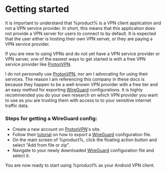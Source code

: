 # Getting started

It is important to understand that %product% is a <tooltip term="vpn_client">VPN client</tooltip> application and not a 
<tooltip term="vpn_service">VPN service</tooltip> provider. In short, this means that this application does not provide
a VPN server for users to connect to by default. It is expected that the user either is hosting their own VPN server, or
they are paying a <tooltip term="vpn_service">VPN service</tooltip> provider. 

If you are new to using VPNs and do not yet have a <tooltip term="vpn_service">VPN service</tooltip> provider or VPN server,
one of the easiest ways to get started is with a free <tooltip term="vpn_service">VPN service</tooltip> provider like <a href="https://protonvpn.com/">ProtonVPN</a>.

<warning>
    <p>
        I do not personally use <a href="https://protonvpn.com/">ProtonVPN</a>, nor am I advocating for using their services.
        The reason I am referencing this company in these docs is because they happen to be a well-known VPN provider with a free tier and an
        easy method for exporting <a href="https://www.wireguard.com/">WireGuard</a> configurations.
        It is <format style="bold">highly recommended</format> you do your own research on which VPN provider you want to use as you are trusting them with access to
        to your sensitive internet traffic data. 
    </p>
</warning>

### Steps for getting a WireGuard config: 
- Create a new account on <a href="https://protonvpn.com/">ProtonVPN</a>'s site.
- Follow their <a href="https://protonvpn.com/support/wireguard-configurations/">tutorial</a> on how to export a <a href="https://www.wireguard.com/">WireGuard</a> configuration file.
- On the main screen of %product%, click the floating action button and select "Add from file or zip".
- Navigate to your newly downloaded <a href="https://www.wireguard.com/">WireGuard</a> configuration file and select it.

You are now ready to start using %product% as your Android VPN client.

